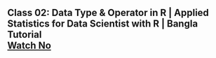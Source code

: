 Class 02: Data Type & Operator in R | Applied Statistics for Data Scientist with R | Bangla Tutorial <br>
[Watch No](https://youtu.be/RWchtiQBIzI)
---

